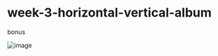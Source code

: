 # week-3-horizontal-vertical-album
bonus

![image](https://user-images.githubusercontent.com/117738625/203557381-61f4df70-5586-4da9-93dd-05ef1e086e5f.png)
